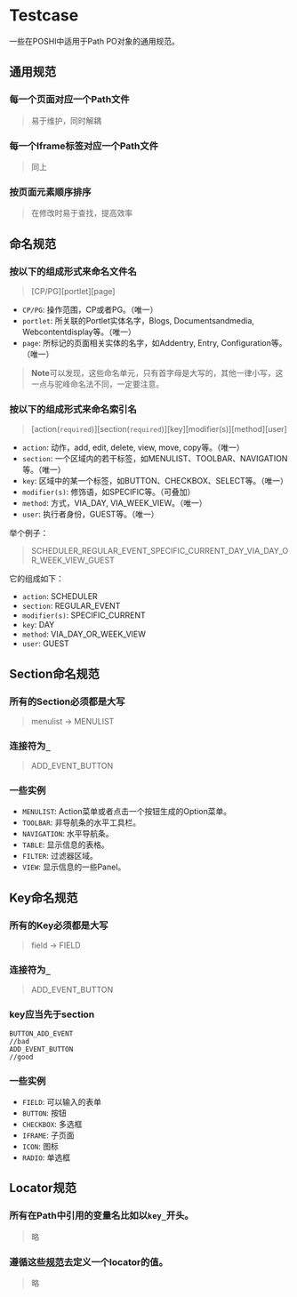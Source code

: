 # Testcase
一些在POSHI中适用于Path PO对象的通用规范。

## 通用规范
### 每一个页面对应一个Path文件
> 易于维护，同时解耦

### 每一个Iframe标签对应一个Path文件
> 同上

### 按页面元素顺序排序
> 在修改时易于查找，提高效率

## 命名规范
### 按以下的组成形式来命名文件名
> [CP/PG][portlet][page]

* ``CP/PG``: 操作范围，CP或者PG。（唯一）
* ``portlet``: 所关联的Portlet实体名字，Blogs, Documentsandmedia, Webcontentdisplay等。（唯一）
* ``page``: 所标记的页面相关实体的名字，如Addentry, Entry, Configuration等。（唯一）

> **Note**可以发现，这些命名单元，只有首字母是大写的，其他一律小写，这一点与驼峰命名法不同，一定要注意。

### 按以下的组成形式来命名索引名
> [action(``required``)][section(``required``)][key][modifier(s)][method][user]

* ``action``: 动作，add, edit, delete, view, move, copy等。（唯一）
* ``section``: 一个区域内的若干标签，如MENULIST、TOOLBAR、NAVIGATION等。（唯一）
* ``key``: 区域中的某一个标签，如BUTTON、CHECKBOX、SELECT等。（唯一）
* ``modifier(s)``: 修饰语，如SPECIFIC等。（可叠加）
* ``method``: 方式，VIA_DAY, VIA_WEEK_VIEW。（唯一）
* ``user``: 执行者身份，GUEST等。（唯一）

举个例子：
> SCHEDULER_REGULAR_EVENT_SPECIFIC_CURRENT_DAY_VIA_DAY_OR_WEEK_VIEW_GUEST

它的组成如下：
* ``action``: SCHEDULER
* ``section``: REGULAR_EVENT
* ``modifier(s)``: SPECIFIC_CURRENT
* ``key``: DAY
* ``method``: VIA_DAY_OR_WEEK_VIEW
* ``user``: GUEST


## Section命名规范
### 所有的Section必须都是大写
> menulist -> MENULIST

### 连接符为``_``
> ADD_EVENT_BUTTON

### 一些实例
* ``MENULIST``: Action菜单或者点击一个按钮生成的Option菜单。
* ``TOOLBAR``: 非导航条的水平工具栏。
* ``NAVIGATION``: 水平导航条。
* ``TABLE``: 显示信息的表格。
* ``FILTER``: 过滤器区域。
* ``VIEW``: 显示信息的一些Panel。

## Key命名规范
### 所有的Key必须都是大写
> field -> FIELD

### 连接符为``_``
> ADD_EVENT_BUTTON

### key应当先于section
```
BUTTON_ADD_EVENT
//bad
ADD_EVENT_BUTTON
//good
```
### 一些实例
* ``FIELD``: 可以输入的表单
* ``BUTTON``: 按钮
* ``CHECKBOX``: 多选框 
* ``IFRAME``: 子页面
* ``ICON``: 图标
* ``RADIO``: 单选框

## Locator规范
### 所有在Path中引用的变量名比如以``key_``开头。
> 略

### 遵循这些[规范](https://in.liferay.com/web/global.engineering/wiki/-/wiki/Quality+Assurance+Main/How+to+find+the+Identifiers)去定义一个locator的值。
> 略
